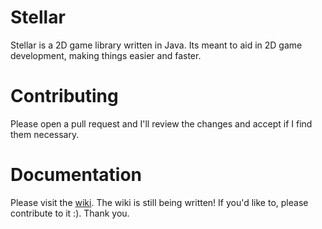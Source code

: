 # Stellar
Stellar is a 2D game library written in Java. Its meant to aid in 2D game development, making things easier and faster.

# Contributing

Please open a pull request and I'll review the changes and accept if I find them necessary.

# Documentation

Please visit the [wiki](https://github.com/Vrekt/Stellar/wiki). 
The wiki is still being written! If you'd like to, please contribute to it :). Thank you.
